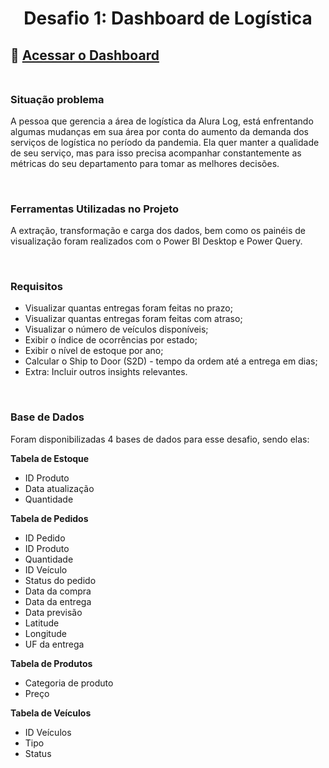 # <p align="center"> <b> Desafio 1: Dashboard de Logística </b> 

## 🚛 [Acessar o Dashboard](https://app.powerbi.com/view?r=eyJrIjoiOTIwMDQzMGQtNDUwMC00Njc0LWI5M2MtZjU4YTU4MjEzYjA4IiwidCI6ImQ0NDEzYjc1LWUxZWYtNGViYi1hZGIzLWFlZThmZTBlZDJlNSJ9&pageName=ReportSectionefcfe0e64d15920c0688)</br> </br> 


### Situação problema

A pessoa que gerencia a área de logística da Alura Log, está enfrentando algumas mudanças em sua área por conta do aumento da demanda dos serviços de logística no período da pandemia. Ela quer manter a qualidade de seu serviço, mas para isso precisa acompanhar constantemente as métricas do seu departamento para tomar as melhores decisões. 

<br>

### Ferramentas Utilizadas no Projeto

A extração, transformação e carga dos dados, bem como os painéis de visualização foram realizados com o Power BI Desktop e Power Query. 

<br>

### Requisitos

<ul>
  <li>Visualizar quantas entregas foram feitas no prazo;</li>
  <li>Visualizar quantas entregas foram feitas com atraso;</li>
  <li>Visualizar o número de veículos disponíveis;</li>
  <li>Exibir o índice de ocorrências por estado;</li>
  <li>Exibir o nível de estoque por ano;</li>
  <li>Calcular o Ship to Door (S2D) - tempo da ordem até a entrega em dias;</li>
  <li>Extra: Incluir outros insights relevantes.</li>
</ul>


<br>

### Base de Dados

Foram disponibilizadas 4 bases de dados para esse desafio, sendo elas:

  


<b>Tabela de Estoque</b>

<ul>
    <li>ID Produto</li>
    <li>Data atualização</li>
    <li>Quantidade</li>
</ul>




<b>Tabela de Pedidos</b>

<ul>
    <li>ID Pedido</li>
    <li>ID Produto</li>
    <li>Quantidade</li>
    <li>ID Veículo</li>
    <li>Status do pedido</li>
    <li>Data da compra</li>
    <li>Data da entrega</li>
    <li>Data previsão</li>
    <li>Latitude</li>
    <li>Longitude</li>
    <li>UF da entrega</li>
</ul>





<b>Tabela de Produtos</b>

<ul>
    <li>Categoria de produto</li>
    <li>Preço</li>
</ul>




<b>Tabela de Veículos</b>

<ul>
    <li>ID Veículos</li>
    <li>Tipo</li>
    <li>Status</li>
</ul>

### 
